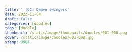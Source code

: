 ```yaml
---
title: ' [OC] Demon swingers'
date: 2023-11-04
draft: false
categories: [doodles]
tags: [doodle]
thumbnail: /static/image/thumbnails/doodles/001-008.png
cover: /static/image/doodles/001-008.jpg
stamp: 9984
---
```


